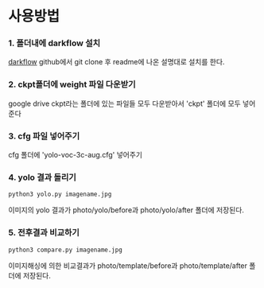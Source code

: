 
# 사용방법


### 1. 폴더내에 darkflow 설치


[darkflow](https://github.com/thtrieu/darkflow) github에서 git clone 후 readme에 나온 설명대로 설치를 한다.


### 2. ckpt폴더에 weight 파일 다운받기


google drive ckpt라는 폴더에 있는 파일들 모두 다운받아서 'ckpt' 폴더에 모두 넣어준다


### 3. cfg 파일 넣어주기


cfg 폴더에 'yolo-voc-3c-aug.cfg' 넣어주기


### 4. yolo 결과 돌리기


```
python3 yolo.py imagename.jpg 
```

이미지의 yolo 결과가 photo/yolo/before과 photo/yolo/after 폴더에 저장된다.


### 5. 전후결과 비교하기


```
python3 compare.py imagename.jpg 
```

이미지해싱에 의한 비교결과가 photo/template/before과 photo/template/after 폴더에 저장된다.

